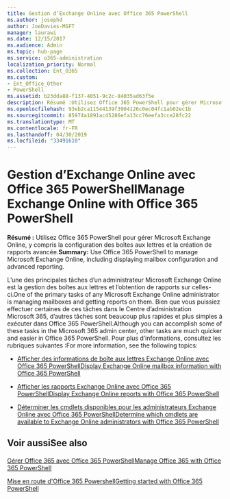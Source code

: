 ```yaml
---
title: Gestion d’Exchange Online avec Office 365 PowerShell
ms.author: josephd
author: JoeDavies-MSFT
manager: laurawi
ms.date: 12/15/2017
ms.audience: Admin
ms.topic: hub-page
ms.service: o365-administration
localization_priority: Normal
ms.collection: Ent_O365
ms.custom:
- Ent_Office_Other
- PowerShell
ms.assetid: b23dda88-f137-4051-9c2c-84035ad63f5e
description: Résumé :Utilisez Office 365 PowerShell pour gérer Microsoft Exchange Online, y compris la configuration des boîtes aux lettres et la création de rapports avancée.
ms.openlocfilehash: 93eb2ca11544139f3904126c0ec04fc1ab02ec1b
ms.sourcegitcommit: 85974a1891ac45286efa13cc76eefa3cce28fc22
ms.translationtype: MT
ms.contentlocale: fr-FR
ms.lasthandoff: 04/30/2019
ms.locfileid: "33491610"
---
```

# <a name="manage-exchange-online-with-office-365-powershell"></a><span data-ttu-id="47329-103">Gestion d’Exchange Online avec Office 365 PowerShell</span><span class="sxs-lookup"><span data-stu-id="47329-103">Manage Exchange Online with Office 365 PowerShell</span></span>

 <span data-ttu-id="47329-104">**Résumé :** Utilisez Office 365 PowerShell pour gérer Microsoft Exchange Online, y compris la configuration des boîtes aux lettres et la création de rapports avancée.</span><span class="sxs-lookup"><span data-stu-id="47329-104">**Summary:** Use Office 365 PowerShell to manage Microsoft Exchange Online, including displaying mailbox configuration and advanced reporting.</span></span>
  
<span data-ttu-id="47329-105">L’une des principales tâches d’un administrateur Microsoft Exchange Online est la gestion des boîtes aux lettres et l’obtention de rapports sur celles-ci.</span><span class="sxs-lookup"><span data-stu-id="47329-105">One of the primary tasks of any Microsoft Exchange Online administrator is managing mailboxes and getting reports on them.</span></span> <span data-ttu-id="47329-106">Bien que vous puissiez effectuer certaines de ces tâches dans le Centre d’administration Microsoft 365, d’autres tâches sont beaucoup plus rapides et plus simples à exécuter dans Office 365 PowerShell.</span><span class="sxs-lookup"><span data-stu-id="47329-106">Although you can accomplish some of these tasks in the Microsoft 365 admin center, other tasks are much quicker and easier in Office 365 PowerShell.</span></span> <span data-ttu-id="47329-107">Pour plus d’informations, consultez les rubriques suivantes :</span><span class="sxs-lookup"><span data-stu-id="47329-107">For more information, see the following topics:</span></span>
  
- [<span data-ttu-id="47329-108">Afficher des informations de boîte aux lettres Exchange Online avec Office 365 PowerShell</span><span class="sxs-lookup"><span data-stu-id="47329-108">Display Exchange Online mailbox information with Office 365 PowerShell</span></span>](https://technet.microsoft.com/en-us/library/mt771881%28v=exchg.160%29.aspx)
    
- [<span data-ttu-id="47329-109">Afficher les rapports Exchange Online avec Office 365 PowerShell</span><span class="sxs-lookup"><span data-stu-id="47329-109">Display Exchange Online reports with Office 365 PowerShell</span></span>](https://technet.microsoft.com/en-us/library/mt771882%28v=exchg.160%29.aspx)
    
- [<span data-ttu-id="47329-110">Déterminer les cmdlets disponibles pour les administrateurs Exchange Online avec Office 365 PowerShell</span><span class="sxs-lookup"><span data-stu-id="47329-110">Determine which cmdlets are available to Exchange Online administrators with Office 365 PowerShell</span></span>](https://technet.microsoft.com/en-us/library/mt771883%28v=exchg.160%29.aspx)
    
## <a name="see-also"></a><span data-ttu-id="47329-111">Voir aussi</span><span class="sxs-lookup"><span data-stu-id="47329-111">See also</span></span>

#### 

[<span data-ttu-id="47329-112">Gérer Office 365 avec Office 365 PowerShell</span><span class="sxs-lookup"><span data-stu-id="47329-112">Manage Office 365 with Office 365 PowerShell</span></span>](manage-office-365-with-office-365-powershell.md)
  
[<span data-ttu-id="47329-113">Mise en route d'Office 365 Powershell</span><span class="sxs-lookup"><span data-stu-id="47329-113">Getting started with Office 365 PowerShell</span></span>](getting-started-with-office-365-powershell.md)

